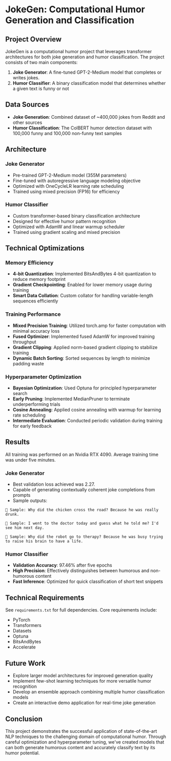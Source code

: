 # JokeGen: Computational Humor Generation and Classification

## Project Overview
JokeGen is a computational humor project that leverages transformer architectures for both joke generation and humor classification. The project consists of two main components:

1. **Joke Generator**: A fine-tuned GPT-2-Medium model that completes or writes jokes.
2. **Humor Classifier**: A binary classification model that determines whether a given text is funny or not

## Data Sources
- **Joke Generation**: Combined dataset of ~400,000 jokes from Reddit and other sources
- **Humor Classification**: The ColBERT humor detection dataset with 100,000 funny and 100,000 non-funny text samples

## Architecture

### Joke Generator
- Pre-trained GPT-2-Medium model (355M parameters)
- Fine-tuned with autoregressive language modeling objective
- Optimized with OneCycleLR learning rate scheduling
- Trained using mixed precision (FP16) for efficiency

### Humor Classifier
- Custom transformer-based binary classification architecture
- Designed for effective humor pattern recognition
- Optimized with AdamW and linear warmup scheduler
- Trained using gradient scaling and mixed precision

## Technical Optimizations

### Memory Efficiency
- **4-bit Quantization**: Implemented BitsAndBytes 4-bit quantization to reduce memory footprint
- **Gradient Checkpointing**: Enabled for lower memory usage during training
- **Smart Data Collation**: Custom collator for handling variable-length sequences efficiently

### Training Performance
- **Mixed Precision Training**: Utilized torch.amp for faster computation with minimal accuracy loss
- **Fused Optimizer**: Implemented fused AdamW for improved training throughput
- **Gradient Clipping**: Applied norm-based gradient clipping to stabilize training
- **Dynamic Batch Sorting**: Sorted sequences by length to minimize padding waste

### Hyperparameter Optimization
- **Bayesian Optimization**: Used Optuna for principled hyperparameter search
- **Early Pruning**: Implemented MedianPruner to terminate underperforming trials
- **Cosine Annealing**: Applied cosine annealing with warmup for learning rate scheduling
- **Intermediate Evaluation**: Conducted periodic validation during training for early feedback

## Results

All training was performed on an Nvidia RTX 4090. Average training time was under five minutes.

### Joke Generator
- Best validation loss achieved was 2.27.
- Capable of generating contextually coherent joke completions from prompts
- Sample outputs:

```
📝 Sample: Why did the chicken cross the road? Because he was really drunk.

📝 Sample: I went to the doctor today and guess what he told me? I'd see him next day.

📝 Sample: Why did the robot go to therapy? Because he was busy trying to raise his brain to have a life.
```

### Humor Classifier
- **Validation Accuracy**: 97.46% after five epochs
- **High Precision**: Effectively distinguishes between humorous and non-humorous content
- **Fast Inference**: Optimized for quick classification of short text snippets

## Technical Requirements
See `requirements.txt` for full dependencies. Core requirements include:
- PyTorch
- Transformers
- Datasets
- Optuna
- BitsAndBytes
- Accelerate

## Future Work
- Explore larger model architectures for improved generation quality
- Implement few-shot learning techniques for more versatile humor recognition
- Develop an ensemble approach combining multiple humor classification models
- Create an interactive demo application for real-time joke generation

## Conclusion
This project demonstrates the successful application of state-of-the-art NLP techniques to the challenging domain of computational humor. Through careful optimization and hyperparameter tuning, we've created models that can both generate humorous content and accurately classify text by its humor potential.